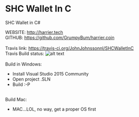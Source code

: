 # SHC Wallet In C
SHC Wallet in C#

WEBSITE:    http://harrier.tech<BR>
GITHUB:     https://github.com/GrumpyBum/harrier.coin<BR><BR>
Travis link: https://travis-ci.org/JohnJohnssonnl/SHCWalletInC<BR>
Travis Build status:   ![alt text](https://travis-ci.org/JohnJohnssonnl/SHCWalletInC.svg?branch=master)<BR><BR>
Build in Windows: <BR>
- Install Visual Studio 2015 Community<BR>
- Open project .SLN<BR>
- Build :-P<BR><BR>
  
Build Mac:<BR>
- MAC...LOL, no way, get a proper OS first
